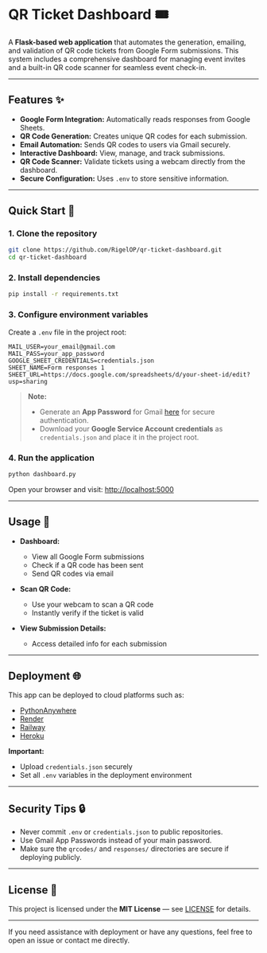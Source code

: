 # QR Ticket Dashboard 🎟️

A **Flask-based web application** that automates the generation, emailing, and validation of QR code tickets from Google Form submissions. This system includes a comprehensive dashboard for managing event invites and a built-in QR code scanner for seamless event check-in.

---

## Features ✨

* **Google Form Integration:** Automatically reads responses from Google Sheets.
* **QR Code Generation:** Creates unique QR codes for each submission.
* **Email Automation:** Sends QR codes to users via Gmail securely.
* **Interactive Dashboard:** View, manage, and track submissions.
* **QR Code Scanner:** Validate tickets using a webcam directly from the dashboard.
* **Secure Configuration:** Uses `.env` to store sensitive information.

---

## Quick Start 🚀

### 1. Clone the repository

```bash
git clone https://github.com/RigelOP/qr-ticket-dashboard.git
cd qr-ticket-dashboard
```

### 2. Install dependencies

```bash
pip install -r requirements.txt
```

### 3. Configure environment variables

Create a `.env` file in the project root:

```
MAIL_USER=your_email@gmail.com
MAIL_PASS=your_app_password
GOOGLE_SHEET_CREDENTIALS=credentials.json
SHEET_NAME=Form responses 1
SHEET_URL=https://docs.google.com/spreadsheets/d/your-sheet-id/edit?usp=sharing
```

> **Note:**
>
> * Generate an **App Password** for Gmail [here](https://support.google.com/accounts/answer/185833) for secure authentication.
> * Download your **Google Service Account credentials** as `credentials.json` and place it in the project root.

### 4. Run the application

```bash
python dashboard.py
```

Open your browser and visit: [http://localhost:5000](http://localhost:5000)

---

## Usage 📝

* **Dashboard:**

  * View all Google Form submissions
  * Check if a QR code has been sent
  * Send QR codes via email

* **Scan QR Code:**

  * Use your webcam to scan a QR code
  * Instantly verify if the ticket is valid

* **View Submission Details:**

  * Access detailed info for each submission

---

## Deployment 🌐

This app can be deployed to cloud platforms such as:

* [PythonAnywhere](https://www.pythonanywhere.com/)
* [Render](https://render.com/)
* [Railway](https://railway.app/)
* [Heroku](https://www.heroku.com/)

**Important:**

* Upload `credentials.json` securely
* Set all `.env` variables in the deployment environment

---


## Security Tips 🔒

* Never commit `.env` or `credentials.json` to public repositories.
* Use Gmail App Passwords instead of your main password.
* Make sure the `qrcodes/` and `responses/` directories are secure if deploying publicly.

---

## License 📝

This project is licensed under the **MIT License** — see [LICENSE](LICENSE) for details.

---

If you need assistance with deployment or have any questions, feel free to open an issue or contact me directly.

